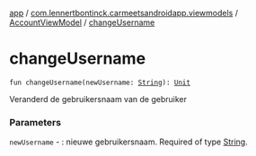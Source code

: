 [app](../../index.md) / [com.lennertbontinck.carmeetsandroidapp.viewmodels](../index.md) / [AccountViewModel](index.md) / [changeUsername](./change-username.md)

# changeUsername

`fun changeUsername(newUsername: `[`String`](https://kotlinlang.org/api/latest/jvm/stdlib/kotlin/-string/index.html)`): `[`Unit`](https://kotlinlang.org/api/latest/jvm/stdlib/kotlin/-unit/index.html)

Veranderd de gebruikersnaam van de gebruiker

### Parameters

`newUsername` - : nieuwe gebruikersnaam. Required of type [String](https://kotlinlang.org/api/latest/jvm/stdlib/kotlin/-string/index.html).